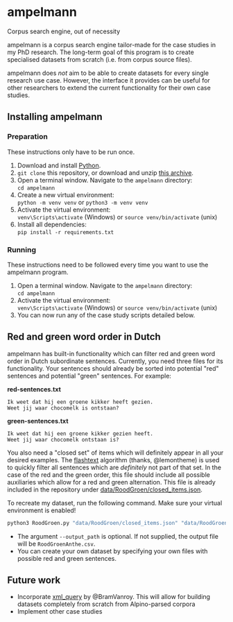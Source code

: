 # ampelmann
Corpus search engine, out of necessity

ampelmann is a corpus search engine tailor-made for the case studies in my PhD research. The long-term goal of this program is to create specialised datasets from scratch (i.e. from corpus source files).

ampelmann does *not* aim to be able to create datasets for every single research use case. However, the interface it provides can be useful for other researchers to extend the current functionality for their own case studies.

## Installing ampelmann

### Preparation

These instructions only have to be run once.

1. Download and install [Python](https://www.python.org/).
2. `git clone` this repository, or download and unzip [this archive](https://github.com/AntheSevenants/ampelmann/archive/refs/heads/main.zip).
3. Open a terminal window. Navigate to the `ampelmann` directory:  
    `cd ampelmann`
4. Create a new virtual environment:  
    `python -m venv venv` or `python3 -m venv venv`
5. Activate the virtual environment:  
    `venv\Scripts\activate` (Windows) or `source venv/bin/activate` (unix)
6. Install all dependencies:  
    `pip install -r requirements.txt`

### Running

These instructions need to be followed every time you want to use the ampelmann program.

1. Open a terminal window. Navigate to the `ampelmann` directory:  
    `cd ampelmann`
2. Activate the virtual environment:  
    `venv\Scripts\activate` (Windows) or `source venv/bin/activate` (unix)
3. You can now run any of the case study scripts detailed below.

## Red and green word order in Dutch

ampelmann has built-in functionality which can filter red and green word order in Dutch subordinate sentences. Currently, you need three files for its functionality. Your sentences should already be sorted into potential "red" sentences and potential "green" sentences. For example:

**red-sentences.txt**
```
Ik weet dat hij een groene kikker heeft gezien.
Weet jij waar chocomelk is ontstaan?
```

**green-sentences.txt**
```
Ik weet dat hij een groene kikker gezien heeft.
Weet jij waar chocomelk ontstaan is?
```

You also need a "closed set" of items which will definitely appear in all your desired examples. The [flashtext](https://arxiv.org/abs/1711.00046) algorithm (thanks, @lemontheme) is used to quickly filter all sentences which are *definitely* not part of that set. In the case of the red and the green order, this file should include all possible auxiliaries which allow for a red and green alternation. This file is already included in the repository under [data/RoodGroen/closed_items.json](https://github.com/AntheSevenants/ampelmann/blob/main/data/RoodGroen/closed_items.json).

To recreate my dataset, run the following command. Make sure your virtual environment is enabled!

```bash
python3 RoodGroen.py "data/RoodGroen/closed_items.json" "data/RoodGroen/WRPPB-rood.txt" "data/RoodGroen/WRPPB-groen.txt" --output_path "RoodGroen.csv"
```

* The argument `--output_path` is optional. If not supplied, the output file will be `RoodGroenAnthe.csv`.
* You can create your own dataset by specifying your own files with possible red and green sentences.

## Future work

* Incorporate [xml_query](https://github.com/BramVanroy/xml_query) by @BramVanroy. This will allow for building datasets completely from scratch from Alpino-parsed corpora
* Implement other case studies